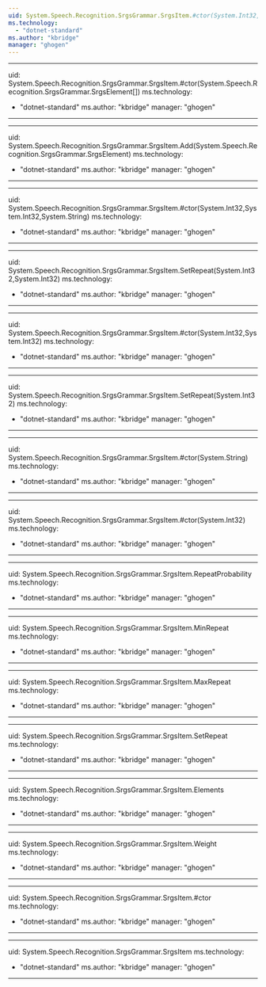 ```yaml
---
uid: System.Speech.Recognition.SrgsGrammar.SrgsItem.#ctor(System.Int32,System.Int32,System.Speech.Recognition.SrgsGrammar.SrgsElement[])
ms.technology: 
  - "dotnet-standard"
ms.author: "kbridge"
manager: "ghogen"
---
```


---
uid: System.Speech.Recognition.SrgsGrammar.SrgsItem.#ctor(System.Speech.Recognition.SrgsGrammar.SrgsElement[])
ms.technology: 
  - "dotnet-standard"
ms.author: "kbridge"
manager: "ghogen"
---

---
uid: System.Speech.Recognition.SrgsGrammar.SrgsItem.Add(System.Speech.Recognition.SrgsGrammar.SrgsElement)
ms.technology: 
  - "dotnet-standard"
ms.author: "kbridge"
manager: "ghogen"
---

---
uid: System.Speech.Recognition.SrgsGrammar.SrgsItem.#ctor(System.Int32,System.Int32,System.String)
ms.technology: 
  - "dotnet-standard"
ms.author: "kbridge"
manager: "ghogen"
---

---
uid: System.Speech.Recognition.SrgsGrammar.SrgsItem.SetRepeat(System.Int32,System.Int32)
ms.technology: 
  - "dotnet-standard"
ms.author: "kbridge"
manager: "ghogen"
---

---
uid: System.Speech.Recognition.SrgsGrammar.SrgsItem.#ctor(System.Int32,System.Int32)
ms.technology: 
  - "dotnet-standard"
ms.author: "kbridge"
manager: "ghogen"
---

---
uid: System.Speech.Recognition.SrgsGrammar.SrgsItem.SetRepeat(System.Int32)
ms.technology: 
  - "dotnet-standard"
ms.author: "kbridge"
manager: "ghogen"
---

---
uid: System.Speech.Recognition.SrgsGrammar.SrgsItem.#ctor(System.String)
ms.technology: 
  - "dotnet-standard"
ms.author: "kbridge"
manager: "ghogen"
---

---
uid: System.Speech.Recognition.SrgsGrammar.SrgsItem.#ctor(System.Int32)
ms.technology: 
  - "dotnet-standard"
ms.author: "kbridge"
manager: "ghogen"
---

---
uid: System.Speech.Recognition.SrgsGrammar.SrgsItem.RepeatProbability
ms.technology: 
  - "dotnet-standard"
ms.author: "kbridge"
manager: "ghogen"
---

---
uid: System.Speech.Recognition.SrgsGrammar.SrgsItem.MinRepeat
ms.technology: 
  - "dotnet-standard"
ms.author: "kbridge"
manager: "ghogen"
---

---
uid: System.Speech.Recognition.SrgsGrammar.SrgsItem.MaxRepeat
ms.technology: 
  - "dotnet-standard"
ms.author: "kbridge"
manager: "ghogen"
---

---
uid: System.Speech.Recognition.SrgsGrammar.SrgsItem.SetRepeat
ms.technology: 
  - "dotnet-standard"
ms.author: "kbridge"
manager: "ghogen"
---

---
uid: System.Speech.Recognition.SrgsGrammar.SrgsItem.Elements
ms.technology: 
  - "dotnet-standard"
ms.author: "kbridge"
manager: "ghogen"
---

---
uid: System.Speech.Recognition.SrgsGrammar.SrgsItem.Weight
ms.technology: 
  - "dotnet-standard"
ms.author: "kbridge"
manager: "ghogen"
---

---
uid: System.Speech.Recognition.SrgsGrammar.SrgsItem.#ctor
ms.technology: 
  - "dotnet-standard"
ms.author: "kbridge"
manager: "ghogen"
---

---
uid: System.Speech.Recognition.SrgsGrammar.SrgsItem
ms.technology: 
  - "dotnet-standard"
ms.author: "kbridge"
manager: "ghogen"
---
